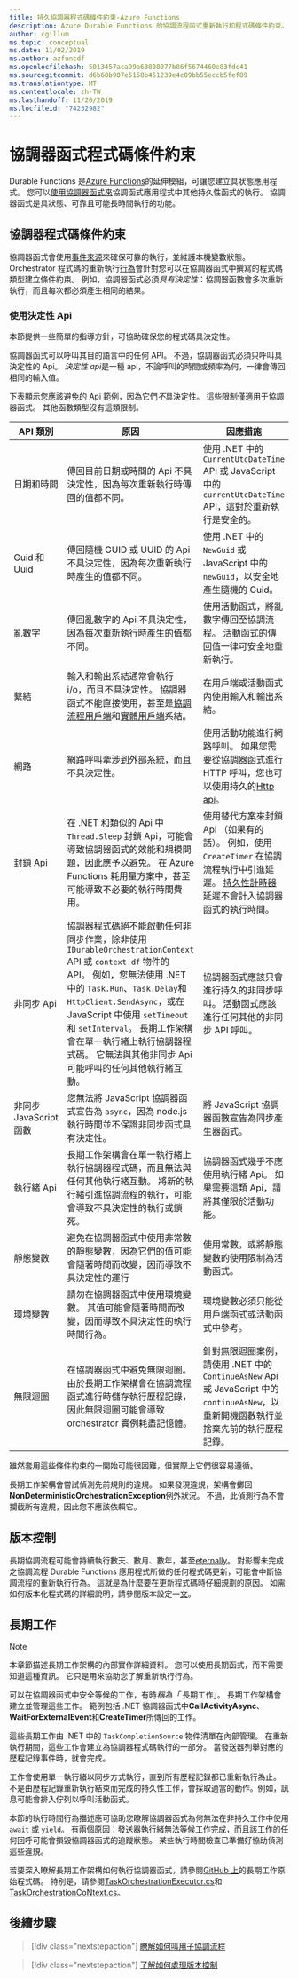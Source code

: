 ```yaml
---
title: 持久協調器程式碼條件約束-Azure Functions
description: Azure Durable Functions 的協調流程函式重新執行和程式碼條件約束。
author: cgillum
ms.topic: conceptual
ms.date: 11/02/2019
ms.author: azfuncdf
ms.openlocfilehash: 5013457aca99a63808077b86f5674460e83fdc41
ms.sourcegitcommit: d6b68b907e5158b451239e4c09bb55eccb5fef89
ms.translationtype: MT
ms.contentlocale: zh-TW
ms.lasthandoff: 11/20/2019
ms.locfileid: "74232982"
---
```

# <a name="orchestrator-function-code-constraints"></a>協調器函式程式碼條件約束

Durable Functions 是[Azure Functions](../functions-overview.md)的延伸模組，可讓您建立具狀態應用程式。 您可以[使用協調器函式來](durable-functions-orchestrations.md)協調函式應用程式中其他持久性函式的執行。 協調器函式是具狀態、可靠且可能長時間執行的功能。

## <a name="orchestrator-code-constraints"></a>協調器程式碼條件約束

協調器函式會使用[事件來源](https://docs.microsoft.com/azure/architecture/patterns/event-sourcing)來確保可靠的執行，並維護本機變數狀態。 Orchestrator 程式碼的重新執行[行為](durable-functions-orchestrations.md#reliability)會針對您可以在協調器函式中撰寫的程式碼類型建立條件約束。 例如，協調器函式必須*具有決定性*：協調器函數會多次重新執行，而且每次都必須產生相同的結果。

### <a name="using-deterministic-apis"></a>使用決定性 Api

本節提供一些簡單的指導方針，可協助確保您的程式碼具決定性。

協調器函式可以呼叫其目的語言中的任何 API。 不過，協調器函式必須只呼叫具決定性的 Api。 *決定性 api*是一種 api，不論呼叫的時間或頻率為何，一律會傳回相同的輸入值。

下表顯示您應該避免的 Api 範例，因為它們*不*具決定性。 這些限制僅適用于協調器函式。 其他函數類型沒有這類限制。

| API 類別 | 原因 | 因應措施 |
| ------------ | ------ | ---------- |
| 日期和時間  | 傳回目前日期或時間的 Api 不具決定性，因為每次重新執行時傳回的值都不同。 | 使用 .NET 中的`CurrentUtcDateTime` API 或 JavaScript 中的 `currentUtcDateTime` API，這對於重新執行是安全的。 |
| Guid 和 Uuid  | 傳回隨機 GUID 或 UUID 的 Api 不具決定性，因為每次重新執行時產生的值都不同。 | 使用 .NET 中的 `NewGuid` 或 JavaScript 中的 `newGuid`，以安全地產生隨機的 Guid。 |
| 亂數字 | 傳回亂數字的 Api 不具決定性，因為每次重新執行時產生的值都不同。 | 使用活動函式，將亂數字傳回至協調流程。 活動函式的傳回值一律可安全地重新執行。 |
| 繫結 | 輸入和輸出系結通常會執行 i/o，而且不具決定性。 協調器函式不能直接使用，甚至是[協調流程用戶端](durable-functions-bindings.md#orchestration-client)和[實體用戶端](durable-functions-bindings.md#entity-client)系結。 | 在用戶端或活動函式內使用輸入和輸出系結。 |
| 網路 | 網路呼叫牽涉到外部系統，而且不具決定性。 | 使用活動功能進行網路呼叫。 如果您需要從協調器函式進行 HTTP 呼叫，您也可以使用持久的[Http api](durable-functions-http-features.md#consuming-http-apis)。 |
| 封鎖 Api | 在 .NET 和類似的 Api 中 `Thread.Sleep` 封鎖 Api，可能會導致協調器函式的效能和規模問題，因此應予以避免。 在 Azure Functions 耗用量方案中，甚至可能導致不必要的執行時間費用。 | 使用替代方案來封鎖 Api （如果有的話）。 例如，使用 `CreateTimer` 在協調流程執行中引進延遲。 [持久性計時器](durable-functions-timers.md)延遲不會計入協調器函式的執行時間。 |
| 非同步 Api | 協調器程式碼絕不能啟動任何非同步作業，除非使用 `IDurableOrchestrationContext` API 或 `context.df` 物件的 API。 例如，您無法使用 .NET 中的 `Task.Run`、`Task.Delay`和 `HttpClient.SendAsync`，或在 JavaScript 中使用 `setTimeout` 和 `setInterval`。 長期工作架構會在單一執行緒上執行協調器程式碼。 它無法與其他非同步 Api 可能呼叫的任何其他執行緒互動。 | 協調器函式應該只會進行持久的非同步呼叫。 活動函式應該進行任何其他的非同步 API 呼叫。 |
| 非同步 JavaScript 函數 | 您無法將 JavaScript 協調器函式宣告為 `async`，因為 node.js 執行時間並不保證非同步函式具有決定性。 | 將 JavaScript 協調器函數宣告為同步產生器函式。 |
| 執行緒 Api | 長期工作架構會在單一執行緒上執行協調器程式碼，而且無法與任何其他執行緒互動。 將新的執行緒引進協調流程的執行，可能會導致不具決定性的執行或鎖死。 | 協調器函式幾乎不應使用執行緒 Api。 如果需要這類 Api，請將其僅限於活動功能。 |
| 靜態變數 | 避免在協調器函式中使用非常數的靜態變數，因為它們的值可能會隨著時間而改變，因而導致不具決定性的運行 | 使用常數，或將靜態變數的使用限制為活動函式。 |
| 環境變數 | 請勿在協調器函式中使用環境變數。 其值可能會隨著時間而改變，因而導致不具決定性的執行時間行為。 | 環境變數必須只能從用戶端函式或活動函式中參考。 |
| 無限迴圈 | 在協調器函式中避免無限迴圈。 由於長期工作架構會在協調流程函式進行時儲存執行歷程記錄，因此無限迴圈可能會導致 orchestrator 實例耗盡記憶體。 | 針對無限迴圈案例，請使用 .NET 中的 `ContinueAsNew` Api 或 JavaScript 中的 `continueAsNew`，以重新開機函數執行並捨棄先前的執行歷程記錄。 |

雖然套用這些條件約束的一開始可能很困難，但實際上它們很容易遵循。

長期工作架構會嘗試偵測先前規則的違規。 如果發現違規，架構會擲回**NonDeterministicOrchestrationException**例外狀況。 不過，此偵測行為不會攔截所有違規，因此您不應該依賴它。

## <a name="versioning"></a>版本控制

長期協調流程可能會持續執行數天、數月、數年，甚至[eternally](durable-functions-eternal-orchestrations.md)。 對影響未完成之協調流程 Durable Functions 應用程式所做的任何程式碼更新，可能會中斷協調流程的重新執行行為。 這就是為什麼要在更新程式碼時仔細規劃的原因。 如需如何版本化程式碼的詳細說明，請參閱版本設定一[文](durable-functions-versioning.md)。

## <a name="durable-tasks"></a>長期工作

> [!NOTE]
> 本章節描述長期工作架構的內部實作詳細資料。 您可以使用長期函式，而不需要知道這種資訊。 它只是用來協助您了解重新執行行為。

可以在協調器函式中安全等候的工作，有時*稱為「* 長期工作」。 長期工作架構會建立並管理這些工作。 範例包括 .NET 協調器函式中**CallActivityAsync**、 **WaitForExternalEvent**和**CreateTimer**所傳回的工作。

這些長期工作由 .NET 中的 `TaskCompletionSource` 物件清單在內部管理。 在重新執行期間，這些工作會建立為協調器程式碼執行的一部分。 當發送器列舉對應的歷程記錄事件時，就會完成。

工作會使用單一執行緒以同步方式執行，直到所有歷程記錄都已重新執行為止。 不是由歷程記錄重新執行結束而完成的持久性工作，會採取適當的動作。例如，訊息可能會排入佇列以呼叫活動函式。

本節的執行時間行為描述應可協助您瞭解協調器函式為何無法在非持久工作中使用 `await` 或 `yield`。 有兩個原因：發送器執行緒無法等候工作完成，而且該工作的任何回呼可能會損毀協調器函式的追蹤狀態。 某些執行時間檢查已準備好協助偵測這些違規。

若要深入瞭解長期工作架構如何執行協調器函式，請參閱[GitHub 上](https://github.com/Azure/durabletask)的長期工作原始程式碼。 特別是，請參閱[TaskOrchestrationExecutor.cs](https://github.com/Azure/durabletask/blob/master/src/DurableTask.Core/TaskOrchestrationExecutor.cs)和[TaskOrchestrationCoNtext.cs](https://github.com/Azure/durabletask/blob/master/src/DurableTask.Core/TaskOrchestrationContext.cs)。

## <a name="next-steps"></a>後續步驟

> [!div class="nextstepaction"]
> [瞭解如何叫用子協調流程](durable-functions-sub-orchestrations.md)

> [!div class="nextstepaction"]
> [了解如何處理版本控制](durable-functions-versioning.md)
